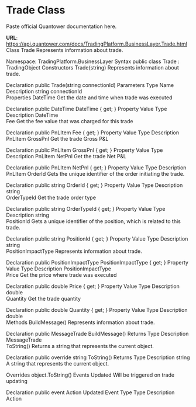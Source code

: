 # Trade Class

Paste official Quantower documentation here.

**URL**: https://api.quantower.com/docs/TradingPlatform.BusinessLayer.Trade.html
Class Trade
Represents information about trade.

Namespace: TradingPlatform.BusinessLayer
Syntax
public class Trade : TradingObject
Constructors
Trade(string)
Represents information about trade.

Declaration
public Trade(string connectionId)
Parameters
Type	Name	Description
string	connectionId	
Properties
DateTime
Get the date and time when trade was executed

Declaration
public DateTime DateTime { get; }
Property Value
Type	Description
DateTime	
Fee
Get the fee value that was charged for this trade

Declaration
public PnLItem Fee { get; }
Property Value
Type	Description
PnLItem	
GrossPnl
Get the trade Gross P&L

Declaration
public PnLItem GrossPnl { get; }
Property Value
Type	Description
PnLItem	
NetPnl
Get the trade Net P&L

Declaration
public PnLItem NetPnl { get; }
Property Value
Type	Description
PnLItem	
OrderId
Gets the unique identifier of the order initiating the trade.

Declaration
public string OrderId { get; }
Property Value
Type	Description
string	
OrderTypeId
Get the trade order type

Declaration
public string OrderTypeId { get; }
Property Value
Type	Description
string	
PositionId
Gets a unique identifier of the position, which is related to this trade.

Declaration
public string PositionId { get; }
Property Value
Type	Description
string	
PositionImpactType
Represents information about trade.

Declaration
public PositionImpactType PositionImpactType { get; }
Property Value
Type	Description
PositionImpactType	
Price
Get the price where trade was executed

Declaration
public double Price { get; }
Property Value
Type	Description
double	
Quantity
Get the trade quantity

Declaration
public double Quantity { get; }
Property Value
Type	Description
double	
Methods
BuildMessage()
Represents information about trade.

Declaration
public MessageTrade BuildMessage()
Returns
Type	Description
MessageTrade	
ToString()
Returns a string that represents the current object.

Declaration
public override string ToString()
Returns
Type	Description
string	
A string that represents the current object.

Overrides
object.ToString()
Events
Updated
Will be triggered on trade updating

Declaration
public event Action Updated
Event Type
Type	Description
Action	
